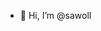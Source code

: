 - 👋 Hi, I’m @sawoll

<!---
sawoll/sawoll is a ✨ special ✨ repository because its `README.md` (this file) appears on your GitHub profile.
You can click the Preview link to take a look at your changes.
--->
